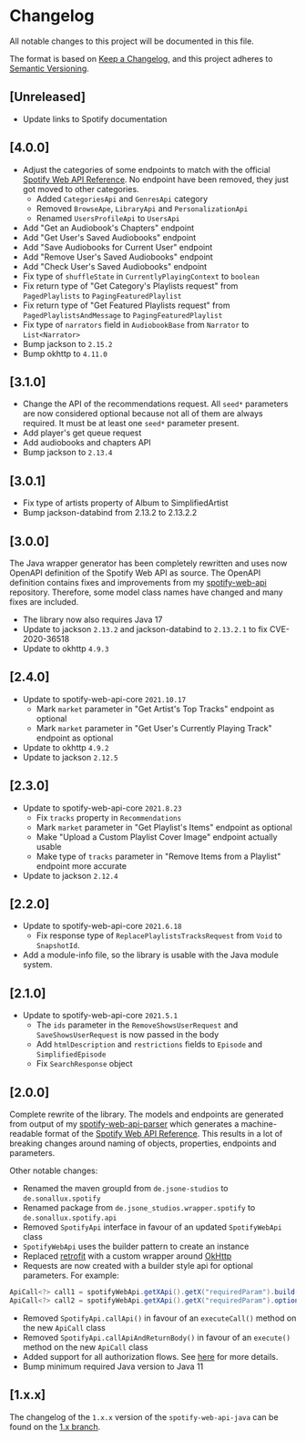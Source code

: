 # Changelog
All notable changes to this project will be documented in this file.

The format is based on [Keep a Changelog](https://keepachangelog.com/en/1.0.0/),
and this project adheres to [Semantic Versioning](https://semver.org/spec/v2.0.0.html).

## [Unreleased]
- Update links to Spotify documentation

## [4.0.0]
- Adjust the categories of some endpoints to match with the official [Spotify Web API Reference](https://developer.spotify.com/documentation/web-api). No endpoint have been removed, they just got moved to other categories.
  - Added `CategoriesApi` and `GenresApi` category
  - Removed `BrowseApe`, `LibraryApi` and `PersonalizationApi`
  - Renamed `UsersProfileApi` to `UsersApi`
- Add "Get an Audiobook's Chapters" endpoint
- Add "Get User's Saved Audiobooks" endpoint
- Add "Save Audiobooks for Current User" endpoint
- Add "Remove User's Saved Audiobooks" endpoint
- Add "Check User's Saved Audiobooks" endpoint
- Fix type of `shuffleState` in `CurrentlyPlayingContext` to `boolean`
- Fix return type of "Get Category's Playlists request" from `PagedPlaylists` to `PagingFeaturedPlaylist`
- Fix return type of "Get Featured Playlists request" from `PagedPlaylistsAndMessage` to `PagingFeaturedPlaylist`
- Fix type of `narrators` field in `AudiobookBase` from `Narrator` to `List<Narrator>`
- Bump jackson to `2.15.2`
- Bump okhttp to `4.11.0`

## [3.1.0]
- Change the API of the recommendations request. All `seed*` parameters are now considered optional because not all of them are always required. It must be at least one `seed*` parameter present.
- Add player's get queue request
- Add audiobooks and chapters API
- Bump jackson to `2.13.4`

## [3.0.1]
- Fix type of artists property of Album to SimplifiedArtist
- Bump jackson-databind from 2.13.2 to 2.13.2.2

## [3.0.0]
The Java wrapper generator has been completely rewritten and uses now OpenAPI definition of the Spotify Web API as source.
The OpenAPI definition contains fixes and improvements from my [spotify-web-api](https://github.com/sonallux/spotify-web-api) repository.
Therefore, some model class names have changed and many fixes are included.

- The library now also requires Java 17
- Update to jackson `2.13.2` and jackson-databind to `2.13.2.1` to fix CVE-2020-36518
- Update to okhttp `4.9.3`

## [2.4.0]
- Update to spotify-web-api-core `2021.10.17`
  - Mark `market` parameter in "Get Artist's Top Tracks" endpoint as optional
  - Mark `market` parameter in "Get User's Currently Playing Track" endpoint as optional
- Update to okhttp `4.9.2`
- Update to jackson `2.12.5`

## [2.3.0]
- Update to spotify-web-api-core `2021.8.23`
  - Fix `tracks` property in `Recommendations`
  - Mark `market` parameter in "Get Playlist's Items" endpoint as optional
  - Make "Upload a Custom Playlist Cover Image" endpoint actually usable
  - Make type of `tracks` parameter in "Remove Items from a Playlist" endpoint more accurate
- Update to jackson `2.12.4`

## [2.2.0]
- Update to spotify-web-api-core `2021.6.18`
  - Fix response type of `ReplacePlaylistsTracksRequest` from `Void` to `SnapshotId`.
- Add a module-info file, so the library is usable with the Java module system.

## [2.1.0]
- Update to spotify-web-api-core `2021.5.1`
  - The `ids` parameter in the `RemoveShowsUserRequest` and `SaveShowsUserRequest` is now passed in the body
  - Add `htmlDescription` and `restrictions` fields to `Episode` and `SimplifiedEpisode`
  - Fix `SearchResponse` object

## [2.0.0]
Complete rewrite of the library. The models and endpoints are generated from output of my [spotify-web-api-parser](https://github.com/sonallux/spotify-web-api) which generates a machine-readable format of the [Spotify Web API Reference](https://developer.spotify.com/documentation/web-api/reference). This results in a lot of breaking changes around naming of objects, properties, endpoints and parameters. 

Other notable changes:

- Renamed the maven groupId from `de.jsone-studios` to `de.sonallux.spotify`
- Renamed package from `de.jsone_studios.wrapper.spotify` to `de.sonallux.spotify.api`
- Removed `SpotifyApi` interface in favour of an updated `SpotifyWebApi` class
- `SpotifyWebApi` uses the builder pattern to create an instance
- Replaced [retrofit](https://square.github.io/retrofit) with a custom wrapper around [OkHttp](https://square.github.io/okhttp)
- Requests are now created with a builder style api for optional parameters. For example:
```java
ApiCall<?> call1 = spotifyWebApi.getXApi().getX("requiredParam").build();
ApiCall<?> call2 = spotifyWebApi.getXApi().getX("requiredParam").optionalParam1("Y").build();
```
- Removed `SpotifyApi.callApi()` in favour of an `executeCall()` method on the new `ApiCall` class
- Removed `SpotifyApi.callApiAndReturnBody()` in favour of an `execute()` method on the new `ApiCall` class
- Added support for all authorization flows. See [here](https://github.com/sonallux/spotify-web-api-java/tree/main#authorization) for more details.
- Bump minimum required Java version to Java 11

## [1.x.x]
The changelog of the `1.x.x` version of the `spotify-web-api-java` can be found on the [1.x branch](https://github.com/sonallux/spotify-web-api-java/blob/1.x/CHANGELOG.md).

